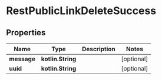 
# RestPublicLinkDeleteSuccess

## Properties
| Name | Type | Description | Notes |
| ------------ | ------------- | ------------- | ------------- |
| **message** | **kotlin.String** |  |  [optional] |
| **uuid** | **kotlin.String** |  |  [optional] |
